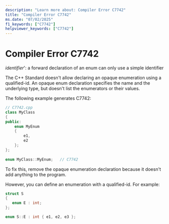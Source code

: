 ```yaml
---
description: "Learn more about: Compiler Error C7742"
title: "Compiler Error C7742"
ms.date: "07/02/2025"
f1_keywords: ["C7742"]
helpviewer_keywords: ["C7742"]
---
```

# Compiler Error C7742

*identifier*': a forward declaration of an enum can only use a simple identifier

The C++ Standard doesn't allow declaring an opaque enumeration using a qualified-id. An opaque enum declaration specifies the name and the underlying type, but doesn't list the enumerators or their values.

The following example generates C7742:

```cpp
// C7742.cpp
class MyClass
{ 
public: 
    enum MyEnum
    { 
        e1, 
        e2 
    }; 
}; 
  
enum MyClass::MyEnum;   // C7742
```

To fix this, remove the opaque enumeration declaration because it doesn't add anything to the program.

However, you can define an enumeration with a qualified-id. For example:

```cpp
struct S
{
   enum E : int;
};

enum S::E : int { e1, e2, e3 };
```
